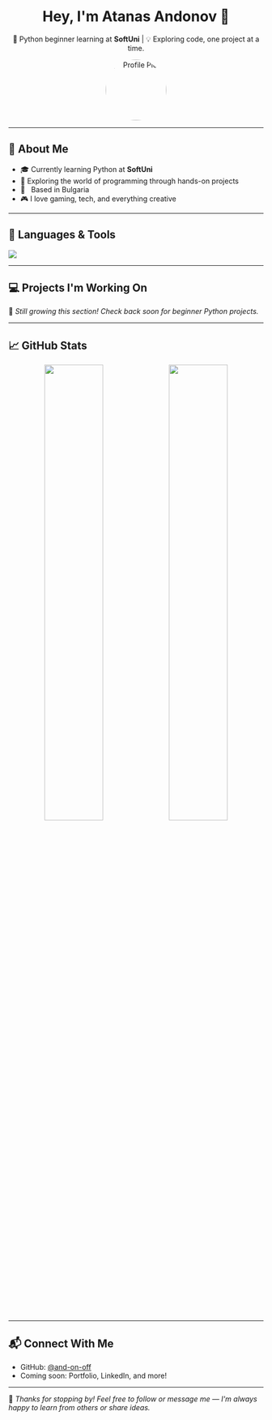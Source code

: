 <h1 align="center">Hey, I'm Atanas Andonov 👋</h1>
<p align="center">
  🚀 Python beginner learning at <strong>SoftUni</strong> | 💡 Exploring code, one project at a time.
</p>

<p align="center">
  <img src="https://avatars.githubusercontent.com/u/29960108?v=4" width="120" style="border-radius: 50%" alt="Profile Pic" />
</p>

---

## 🐍 About Me
- 🎓 Currently learning Python at **SoftUni**
- 🔧 Exploring the world of programming through hands-on projects
- 📍    Based in Bulgaria
- 🎮 I love gaming, tech, and everything creative

---

## 🏅 Languages & Tools

![](https://skillicons.dev/icons?i=python,javascript,html,css,pycharm,vscode,github,git,discord) <br>

---

## 💻 Projects I'm Working On

🌱 *Still growing this section! Check back soon for beginner Python projects.*

---

## 📈 GitHub Stats

<p align="center">
  <img src="https://github-readme-stats.vercel.app/api?username=and-on-off&show_icons=true&theme=tokyonight" width="48%" />
  <img src="https://github-readme-stats.vercel.app/api/top-langs/?username=and-on-off&layout=compact&theme=tokyonight" width="48%" />
</p>

---

## 📬 Connect With Me
- GitHub: [@and-on-off](https://github.com/and-on-off)
- Coming soon: Portfolio, LinkedIn, and more!

---

🧠 *Thanks for stopping by! Feel free to follow or message me — I'm always happy to learn from others or share ideas.*


<!--
**and-on-off/and-on-off** is a ✨ _special_ ✨ repository because its `README.md` (this file) appears on your GitHub profile.

Here are some ideas to get you started:

- 🔭 I’m currently working on ...
- 🌱 I’m currently learning ...
- 👯 I’m looking to collaborate on ...
- 🤔 I’m looking for help with ...
- 💬 Ask me about ...
- 📫 How to reach me: ...
- 😄 Pronouns: ...
- ⚡ Fun fact: ...
-->
